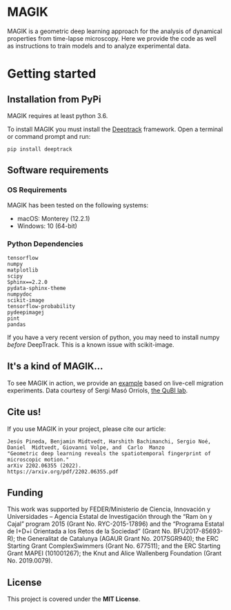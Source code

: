 # MAGIK

MAGIK is a geometric deep learning approach for the analysis of dynamical properties from time-lapse microscopy.
Here we provide the code as well as instructions to train models and to analyze experimental data.

# Getting started

## Installation from PyPi

MAGIK requires at least python 3.6.

To install MAGIK you must install the [Deeptrack](https://github.com/softmatterlab/DeepTrack-2.0) framework. Open a terminal or command prompt and run:

    pip install deeptrack
  

## Software requirements
### OS Requirements
MAGIK has been tested on the following systems:
+ macOS: Monterey (12.2.1)
+ Windows: 10 (64-bit)


### Python Dependencies
```
tensorflow
numpy
matplotlib
scipy
Sphinx==2.2.0
pydata-sphinx-theme
numpydoc
scikit-image
tensorflow-probability
pydeepimagej
pint
pandas

```
If you have a very recent version of python, you may need to install numpy _before_ DeepTrack. This is a known issue with scikit-image.


## It's a kind of MAGIK...

To see MAGIK in action, we provide an [example](//github.com/softmatterlab/DeepTrack-2.0/blob/develop/examples/MAGIK/) based on live-cell migration experiments. Data courtesy of Sergi Masó Orriols, [the QuBI lab](https://mon.uvic.cat/qubilab/).


## Cite us!
If you use MAGIK in your project, please cite our article:

```
Jesús Pineda, Benjamin Midtvedt, Harshith Bachimanchi, Sergio Noé, Daniel  Midtvedt, Giovanni Volpe, and  Carlo  Manzo
"Geometric deep learning reveals the spatiotemporal fingerprint of microscopic motion."
arXiv 2202.06355 (2022).
https://arxiv.org/pdf/2202.06355.pdf
```

## Funding

This work was supported by FEDER/Ministerio de Ciencia, Innovación y Universidades – Agencia Estatal de Investigación
through the “Ram ́on y Cajal” program 2015 (Grant No. RYC-2015-17896) and the “Programa Estatal de I+D+i Orientada a los Retos de la Sociedad” (Grant No. BFU2017-85693-R); the Generalitat de Catalunya (AGAUR Grant No. 2017SGR940); the ERC Starting Grant ComplexSwimmers (Grant No. 677511); and the ERC Starting Grant MAPEI (101001267); the Knut and Alice Wallenberg Foundation (Grant No. 2019.0079).

## License

This project is covered under the **MIT License**.
